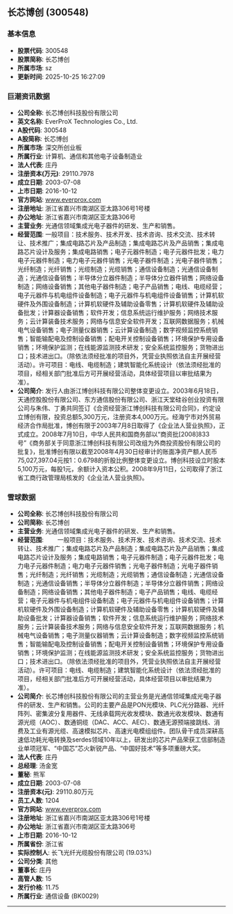 ## 长芯博创 (300548)

### 基本信息

- **股票代码**: 300548
- **股票简称**: 长芯博创
- **所属市场**: sz
- **更新时间**: 2025-10-25 16:27:09

### 巨潮资讯数据

- **公司全称**: 长芯博创科技股份有限公司
- **英文名称**: EverProX Technologies Co., Ltd.
- **A股代码**: 300548
- **A股简称**: 长芯博创
- **所属市场**: 深交所创业板
- **所属行业**: 计算机、通信和其他电子设备制造业
- **法人代表**: 庄丹
- **注册资本(万元)**: 29110.7978
- **成立日期**: 2003-07-08
- **上市日期**: 2016-10-12
- **官方网站**: www.everprox.com
- **注册地址**: 浙江省嘉兴市南湖区亚太路306号1号楼
- **办公地址**: 浙江省嘉兴市南湖区亚太路306号
- **主营业务**: 光通信领域集成光电子器件的研发、生产和销售。
- **经营范围**: 一般项目：技术服务、技术开发、技术咨询、技术交流、技术转让、技术推广；集成电路芯片及产品制造；集成电路芯片及产品销售；集成电路芯片设计及服务；集成电路销售；电子元器件制造；电子元器件批发；电力电子元器件制造；电力电子元器件销售；光电子器件制造；光电子器件销售；光纤制造；光纤销售；光缆制造；光缆销售；通信设备制造；光通信设备制造；光通信设备销售；半导体分立器件制造；半导体分立器件销售；网络设备制造；网络设备销售；其他电子器件制造；电子产品销售；电线、电缆经营；电子元器件与机电组件设备制造；电子元器件与机电组件设备销售；计算机软硬件及外围设备制造；计算机软硬件及辅助设备零售；计算机软硬件及辅助设备批发；计算器设备销售；软件开发；信息系统运行维护服务；网络技术服务；云计算装备技术服务；网络与信息安全软件开发；互联网数据服务；机械电气设备销售；电子测量仪器销售；云计算设备制造；数字视频监控系统销售；智能输配电及控制设备销售；配电开关控制设备销售；环境保护专用设备销售；环境保护监测；在线能源监测技术研发；安全系统监控服务；货物进出口；技术进出口。（除依法须经批准的项目外，凭营业执照依法自主开展经营活动）。许可项目：电线、电缆制造；建筑智能化系统设计（依法须经批准的项目，经相关部门批准后方可开展经营活动，具体经营项目以审批结果为准）。
- **公司简介**: 发行人由浙江博创科技有限公司整体变更设立。2003年6月18日，天通控股股份有限公司、东方通信股份有限公司、浙江天堂硅谷创业投资有限公司与朱伟、丁勇共同签订《合资经营浙江博创科技有限公司合同》，约定设立博创有限，投资总额5,300万元，注册资本4,000万元。经海宁市对外贸易经济合作局批准，博创有限于2003年7月8日取得了《企业法人营业执照》，正式成立。2008年7月10日，中华人民共和国商务部以“商资批[2008]833号”《商务部关于同意浙江博创科技有限公司改组为外商投资股份有限公司的批复》，批准博创有限以截至2008年4月30日经审计的账面净资产额人民币75,027,397.04元按1：0.6798的折股比例整体变更设立。博创科技设立时股本5,100万元，每股1元，余额计入资本公积。2008年9月11日，公司取得了浙江省工商行政管理局核发的《企业法人营业执照》。

### 雪球数据

- **公司全称**: 长芯博创科技股份有限公司
- **公司简称**: 长芯博创
- **主营业务**: 光通信领域集成光电子器件的研发、生产和销售。
- **经营范围**: 　　一般项目：技术服务、技术开发、技术咨询、技术交流、技术转让、技术推广；集成电路芯片及产品制造；集成电路芯片及产品销售；集成电路芯片设计及服务；集成电路销售；电子元器件制造；电子元器件批发；电力电子元器件制造；电力电子元器件销售；光电子器件制造；光电子器件销售；光纤制造；光纤销售；光缆制造；光缆销售；通信设备制造；光通信设备制造；光通信设备销售；半导体分立器件制造；半导体分立器件销售；网络设备制造；网络设备销售；其他电子器件制造；电子产品销售；电线、电缆经营；电子元器件与机电组件设备制造；电子元器件与机电组件设备销售；计算机软硬件及外围设备制造；计算机软硬件及辅助设备零售；计算机软硬件及辅助设备批发；计算器设备销售；软件开发；信息系统运行维护服务；网络技术服务；云计算装备技术服务；网络与信息安全软件开发；互联网数据服务；机械电气设备销售；电子测量仪器销售；云计算设备制造；数字视频监控系统销售；智能输配电及控制设备销售；配电开关控制设备销售；环境保护专用设备销售；环境保护监测；在线能源监测技术研发；安全系统监控服务；货物进出口；技术进出口。（除依法须经批准的项目外，凭营业执照依法自主开展经营活动）。许可项目：电线、电缆制造；建筑智能化系统设计（依法须经批准的项目，经相关部门批准后方可开展经营活动，具体经营项目以审批结果为准）。
- **公司简介**: 长芯博创科技股份有限公司的主营业务是光通信领域集成光电子器件的研发、生产和销售。公司的主要产品是PON光模块、PLC光分路器、光纤阵列、密集波分复用器件、无线承载网光收发模块、数通光收发模块、数通有源光缆（AOC）、数通铜缆（DAC、ACC、AEC）、数通无源预端接跳线、消费及工业有源光缆、高速模拟芯片、高速光电模组组件。团队骨干成员深耕高速低功耗光电转换及serdes领域10年以上，研发出的芯片产品荣获工信部制造业单项冠军、“中国芯”芯火新锐产品、“中国好技术”等多项重磅大奖。
- **法人代表**: 庄丹
- **总经理**: 汤金宽
- **董秘**: 熊军
- **成立日期**: 2003-07-08
- **注册资本(元)**: 29110.80万元
- **员工人数**: 1204
- **官方网站**: www.everprox.com
- **注册地址**: 浙江省嘉兴市南湖区亚太路306号1号楼
- **办公地址**: 浙江省嘉兴市南湖区亚太路306号
- **上市日期**: 2016-10-12
- **所属省份**: 浙江省
- **实际控制人**: 长飞光纤光缆股份有限公司 (19.03%)
- **公司分类**: 其他
- **董事长**: 庄丹
- **高管人数**: 15
- **发行价格**: 11.75
- **所属行业**: 通信设备 (BK0029)

---